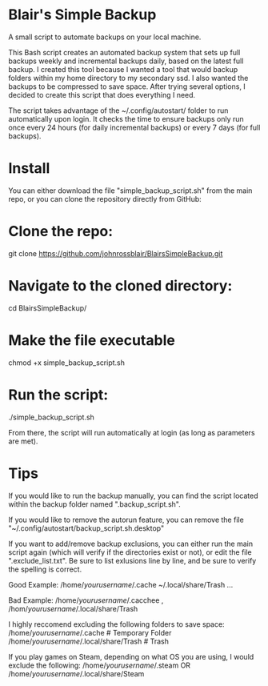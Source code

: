 # Blair's Simple Backup

A small script to automate backups on your local machine.

This Bash script creates an automated backup system that sets up full backups weekly and incremental backups daily, based on the latest full backup. I created this tool because I wanted a tool that would backup folders within my home directory to my secondary ssd. I also wanted the backups to be compressed to save space. After trying several options, I decided to create this script that does everything I need.

The script takes advantage of the ~/.config/autostart/ folder to run automatically upon login. It checks the time to ensure backups only run once every 24 hours (for daily incremental backups) or every 7 days (for full backups).

# Install
                                             
You can either download the file "simple_backup_script.sh" from the main repo,
or you can clone the repository directly from GitHub:

# Clone the repo:
git clone https://github.com/johnrossblair/BlairsSimpleBackup.git

# Navigate to the cloned directory:
cd BlairsSimpleBackup/

# Make the file executable
chmod +x simple_backup_script.sh

# Run the script:
./simple_backup_script.sh

From there, the script will run automatically at login (as long as parameters are met).

# Tips

If you would like to run the backup manually, you can find the script located within the backup folder named ".backup_script.sh".

If you would like to remove the autorun feature, you can remove the file "~/.config/autostart/backup_script.sh.desktop"

If you want to add/remove backup exclusions, you can either run the main script again (which will verify if the directories exist or not),
or edit the file ".exclude_list.txt". Be sure to list exlusions line by line, and be sure to verify the spelling is correct.

   Good Example: /home/*yourusername*/.cache
                 ~/.local/share/Trash
                 ...
                 
   Bad Example: /home/*yourusername*/.cacchee , /hom/*yourusername*/.local/share/Trash


I highly reccomend excluding the following folders to save space:
/home/*yourusername*/.cache                # Temporary Folder
/home/*yourusername*/.local/share/Trash    # Trash

If you play games on Steam, depending on what OS you are using, I would exclude the following:
/home/*yourusername*/.steam OR /home/*yourusername*/.local/share/Steam
